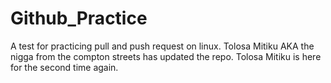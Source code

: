 # Github_Practice
A test for practicing pull and push request on linux.
Tolosa Mitiku AKA the nigga from the compton streets has updated the repo.
Tolosa Mitiku is here for the second time again.
